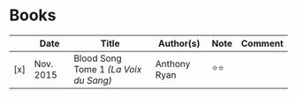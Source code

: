 # Books

|   | Date        | Title                                        | Author(s)     | Note | Comment |
|---| ---------- | --------------------------------------------- | ------------- | ---- |-------------- |
|[x]| Nov. 2015  | Blood Song Tome 1 *(La Voix du Sang)*  | Anthony Ryan | :star::star:| |
